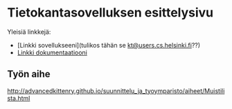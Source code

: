 # Tietokantasovelluksen esittelysivu

Yleisiä linkkejä:

* [Linkki sovellukseeni](tulikos tähän se kt@users.cs.helsinki.fi??)
* [Linkki dokumentaatiooni](https://github.com/topikiviluoma/Tsoha-Bootstrap/blob/master/doc/dokumentaatio.pdf)

## Työn aihe

http://advancedkittenry.github.io/suunnittelu_ja_tyoymparisto/aiheet/Muistilista.html
